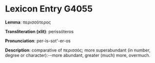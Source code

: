 # Lexicon Entry G4055

**Lemma**: περισσότερος

**Transliteration (xlit)**: perissóteros

**Pronunciation**: per-is-sot'-er-os

**Description**:
comparative of περισσός; more superabundant (in number, degree or character):--more abundant, greater (much) more, overmuch.
